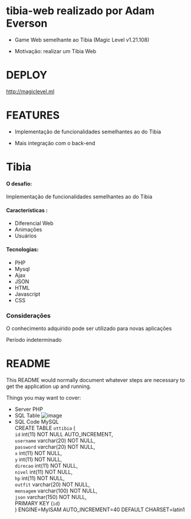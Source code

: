 # tibia-web realizado por Adam Everson

* Game Web semelhante ao Tibia (Magic Level v1.21.108)

* Motivação: realizar um Tibia Web

# DEPLOY

http://magiclevel.ml

# FEATURES

* Implementação de funcionalidades semelhantes ao do Tibia

* Mais integração com o back-end

# Tibia
#### O desafio:
Implementação de funcionalidades semelhantes ao do Tibia
#### Características :
  - Diferencial Web
  - Animações
  - Usuários
 
#### Tecnologias:
  - PHP
  - Mysql
  - Ajax
  - JSON
  - HTML
  - Javascript
  - CSS

### Considerações
O conhecimento adquirido pode ser utilizado para novas aplicações

Período indeterminado

# README

This README would normally document whatever steps are necessary to get the
application up and running.

Things you may want to cover:

* Server PHP
* SQL Table
![image](https://user-images.githubusercontent.com/24993219/143771755-9e51eb51-de2b-46fb-b191-e2c11678329c.png)
* SQL Code MySQL\
CREATE TABLE `ottibia` (\
 `id` int(11) NOT NULL AUTO_INCREMENT,\
 `username` varchar(20) NOT NULL,\
 `password` varchar(20) NOT NULL,\
 `x` int(11) NOT NULL,\
 `y` int(11) NOT NULL,\
 `direcao` int(11) NOT NULL,\
 `nivel` int(11) NOT NULL,\
 `hp` int(11) NOT NULL,\
 `outfit` varchar(20) NOT NULL,\
 `mensagem` varchar(100) NOT NULL,\
 `json` varchar(150) NOT NULL,\
 PRIMARY KEY (`id`)\
) ENGINE=MyISAM AUTO_INCREMENT=40 DEFAULT CHARSET=latin1
